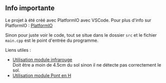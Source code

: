 
## Info importante
Le projet à été créé avec PlatformIO avec VSCode.
Pour plus d'info sur PlatformIO : [PlatformIO](https://platformio.org/)  
  
Sinon pour juste voir le code, tout se situe dans le dossier `src` et le fichier `main.cpp` est le point d'entrée du programme.

Liens utiles : 
- [Utilisation module infrarouge](https://www.instructables.com/How-to-Use-TCRT5000-IR-Sensor-Module-With-Arduino-/)  
   Doit être a moin de 4.5cm du sol sinon il ne détecte pas correctement le sol.
- [Utilisation module Pont en H](https://arduino.blaisepascal.fr/pont-en-h-l298n/)